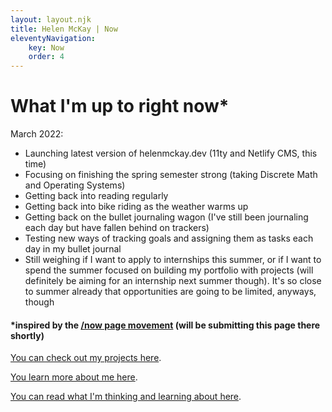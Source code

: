 ```yaml
---
layout: layout.njk
title: Helen McKay | Now
eleventyNavigation:
    key: Now
    order: 4
---
```


# What I'm up to right now*
March 2022:
- Launching latest version of helenmckay.dev (11ty and Netlify CMS, this time)
- Focusing on finishing the spring semester strong (taking Discrete Math and Operating Systems)
- Getting back into reading regularly
- Getting back into bike riding as the weather warms up
- Getting back on the bullet journaling wagon (I've still been journaling each day but have fallen behind on trackers)
- Testing new ways of tracking goals and assigning them as tasks each day in my bullet journal
- Still weighing if I want to apply to internships this summer, or if I want to spend the summer focused on building my portfolio with projects (will definitely be aiming for an internship next summer though). It's so close to summer already that opportunities are going to be limited, anyways, though

#### *inspired by the [/now page movement](https://nownownow.com) (will be submitting this page there shortly)

[You can check out my projects here](../projects).

[You learn more about me here](../about).

[You can read what I'm thinking and learning about here](../blog).